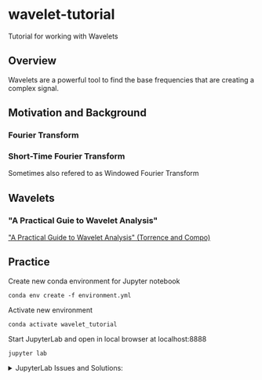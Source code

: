 # wavelet-tutorial
Tutorial for working with Wavelets

## Overview
Wavelets are a powerful tool to find the base frequencies that are creating a complex signal. 

## Motivation and Background

### Fourier Transform

### Short-Time Fourier Transform

Sometimes also refered to as Windowed Fourier Transform

## Wavelets

### "A Practical Guie to Wavelet Analysis"

["A Practical Guide to Wavelet Analysis" (Torrence and Compo)](https://psl.noaa.gov/people/gilbert.p.compo/Torrence_compo1998.pdf)

## Practice
Create new conda environment for Jupyter notebook

```
conda env create -f environment.yml
```

Activate new environment

```
conda activate wavelet_tutorial
```

Start JupyterLab and open in local browser at localhost:8888

```
jupyter lab
```

<details closed>
<summary>JupyterLab Issues and Solutions:</summary>
<br>
If the browser opens, but JupyterLab displays an empty page try `http://127.0.0.1:8888/lab` instead of the default `http://localhost:8888/lab`. If this does not work, try switching browsers (Firefox, Chrome, Safari, etc...)

If the browser opens, but JupyterLab prompts you for a password/token: `Token authentication is enabled`

The token that JupyterLab is expecting can be found in the terminal where `jupyter lab` command is running as `http://localhost:8888/lab?token=<TOKEN/PASSWORD>` or `http://127.0.0.1:8888/lab?token=<TOKEN/PASSWORD>`

An example of the Jupyter output:

```
[I 2024-01-17 11:40:47.517 ServerApp] Jupyter Server 2.10.0 is running at:
[I 2024-01-17 11:40:47.517 ServerApp] http://localhost:8888/lab?token=b735c83f6f7a7d31a60cb773fc9bf3b392b14227396e26c3
[I 2024-01-17 11:40:47.517 ServerApp]     http://127.0.0.1:8888/lab?token=b735c83f6f7a7d31a60cb773fc9bf3b392b14227396e26c3
[I 2024-01-17 11:40:47.517 ServerApp] Use Control-C to stop this server and shut down all kernels (twice to skip confirmation).
[C 2024-01-17 11:40:47.547 ServerApp]

    To access the server, open this file in a browser:
        file:///home/user/.local/share/jupyter/runtime/jpserver-6001-open.html
    Or copy and paste one of these URLs:
        http://localhost:8888/lab?token=b735c83f6f7a7d31a60cb773fc9bf3b392b14227396e26c3
        http://127.0.0.1:8888/lab?token=b735c83f6f7a7d31a60cb773fc9bf3b392b14227396e26c3
```
</details>


